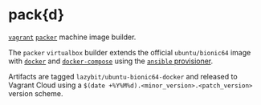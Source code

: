 # pack{d}

[`vagrant`](https://www.vagrantup.com/docs/installation/) [`packer`](http://packer.io/intro/getting-started/install.html) machine image builder.

The `packer` `virtualbox` builder extends the official `ubuntu/bionic64` image with [`docker`](https://docs.docker.com/install/) and [`docker-compose`](https://docs.docker.com/compose/install/) using the [`ansible` provisioner](http://packer.io/docs/provisioners/ansible.html).

Artifacts are tagged `lazybit/ubuntu-bionic64-docker` and released to Vagrant Cloud using a `$(date +%Y%M%d).<minor_version>.<patch_version>` version scheme.
